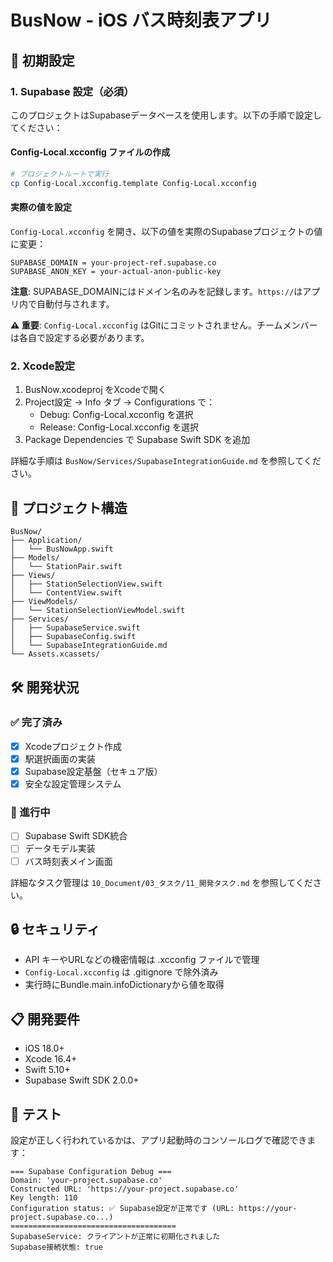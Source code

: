 # BusNow - iOS バス時刻表アプリ

## 🚀 初期設定

### 1. Supabase 設定（必須）

このプロジェクトはSupabaseデータベースを使用します。以下の手順で設定してください：

#### Config-Local.xcconfig ファイルの作成
```bash
# プロジェクトルートで実行
cp Config-Local.xcconfig.template Config-Local.xcconfig
```

#### 実際の値を設定
`Config-Local.xcconfig` を開き、以下の値を実際のSupabaseプロジェクトの値に変更：

```
SUPABASE_DOMAIN = your-project-ref.supabase.co
SUPABASE_ANON_KEY = your-actual-anon-public-key
```

**注意**: SUPABASE_DOMAINにはドメイン名のみを記録します。`https://`はアプリ内で自動付与されます。

**⚠️ 重要**: `Config-Local.xcconfig` はGitにコミットされません。チームメンバーは各自で設定する必要があります。

### 2. Xcode設定

1. BusNow.xcodeproj をXcodeで開く
2. Project設定 → Info タブ → Configurations で：
   - Debug: Config-Local.xcconfig を選択
   - Release: Config-Local.xcconfig を選択
3. Package Dependencies で Supabase Swift SDK を追加

詳細な手順は `BusNow/Services/SupabaseIntegrationGuide.md` を参照してください。

## 📁 プロジェクト構造

```
BusNow/
├── Application/
│   └── BusNowApp.swift
├── Models/
│   └── StationPair.swift
├── Views/
│   ├── StationSelectionView.swift
│   └── ContentView.swift
├── ViewModels/
│   └── StationSelectionViewModel.swift
├── Services/
│   ├── SupabaseService.swift
│   ├── SupabaseConfig.swift
│   └── SupabaseIntegrationGuide.md
└── Assets.xcassets/
```

## 🛠️ 開発状況

### ✅ 完了済み
- [x] Xcodeプロジェクト作成
- [x] 駅選択画面の実装
- [x] Supabase設定基盤（セキュア版）
- [x] 安全な設定管理システム

### 🔄 進行中
- [ ] Supabase Swift SDK統合
- [ ] データモデル実装
- [ ] バス時刻表メイン画面

詳細なタスク管理は `10_Document/03_タスク/11_開発タスク.md` を参照してください。

## 🔒 セキュリティ

- API キーやURLなどの機密情報は .xcconfig ファイルで管理
- `Config-Local.xcconfig` は .gitignore で除外済み
- 実行時にBundle.main.infoDictionaryから値を取得

## 📋 開発要件

- iOS 18.0+
- Xcode 16.4+
- Swift 5.10+
- Supabase Swift SDK 2.0.0+

## 🧪 テスト

設定が正しく行われているかは、アプリ起動時のコンソールログで確認できます：

```
=== Supabase Configuration Debug ===
Domain: 'your-project.supabase.co'
Constructed URL: 'https://your-project.supabase.co'
Key length: 110
Configuration status: ✅ Supabase設定が正常です (URL: https://your-project.supabase.co...)
=====================================
SupabaseService: クライアントが正常に初期化されました
Supabase接続状態: true
```